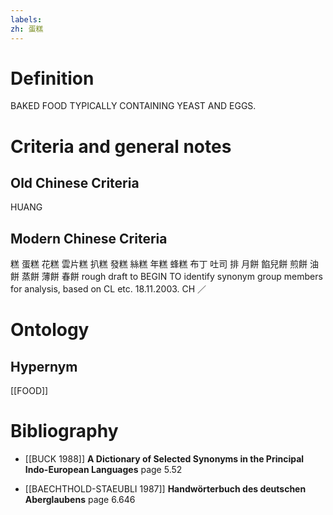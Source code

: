 ```yaml
---
labels: 
zh: 蛋糕
---
```


# Definition
BAKED FOOD TYPICALLY CONTAINING YEAST AND EGGS.
# Criteria and general notes
## Old Chinese Criteria
HUANG
## Modern Chinese Criteria
糕
蛋糕
花糕
雲片糕
扒糕
發糕
絲糕
年糕
蜂糕
布丁
吐司
排
月餅
餡兒餅
煎餅
油餅
蒸餅
薄餅
春餅
rough draft to BEGIN TO identify synonym group members for analysis, based on CL etc. 18.11.2003. CH ／
# Ontology

## Hypernym
[[FOOD]]
# Bibliography
- [[BUCK 1988]]
**A Dictionary of Selected Synonyms in the Principal Indo-European Languages** page 5.52

- [[BAECHTHOLD-STAEUBLI 1987]]
**Handwörterbuch des deutschen Aberglaubens** page 6.646

